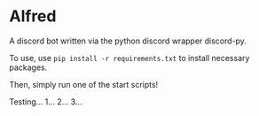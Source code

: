 # Alfred
A discord bot written via the python discord wrapper discord-py.

To use, use `pip install -r requirements.txt` to install necessary packages.

Then, simply run one of the start scripts!

Testing... 1... 2... 3...
